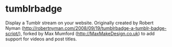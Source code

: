 tumblrbadge
===========

Display a Tumblr stream on your website. Originally created by Robert Nyman (http://robertnyman.com/2008/09/19/tumblrbadge-a-tumblr-badge-script/), forked by Max Mumford (http://MaxMakeDesign.co.uk) to add support for videos and post titles.

